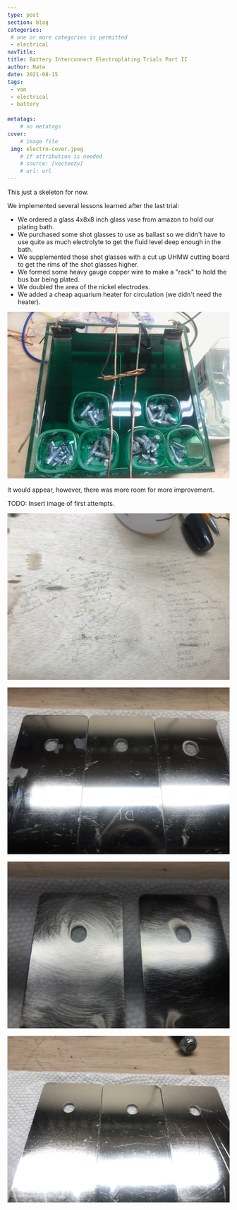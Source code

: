 ```yaml
---
type: post
section: blog
categories: 
 # one or more categories is permitted
 - electrical
navTitle: 
title: Battery Interconnect Electroplating Trials Part II
author: Nate
date: 2021-08-15
tags:
 - van
 - electrical
 - battery
 
metatags:
	# no metatags
cover: 
	# image file
 img: electro-cover.jpeg
	# if attribution is needed
	# source: [vecteezy]
	# url: url
---
```


This just a skeleton for now.

We implemented several lessons learned after the last trial:

* We ordered a glass 4x8x8 inch glass vase from amazon to hold our plating bath.  
* We purchased some shot glasses to use as ballast so we didn't have to use quite as much electrolyte to get the fluid level deep enough in the bath.  
* We supplemented those shot glasses with a cut up UHMW cutting board to get the rims of the shot glasses higher.  
* We formed some heavy gauge copper wire to make a "rack" to hold the bus bar being plated.  
* We doubled the area of the nickel electrodes.
* We added a cheap aquarium heater for circulation (we didn't need the heater).

![The plating setup](plating-rig.jpeg)

It would appear, however, there was more room for more improvement.

TODO: Insert image of first attempts.

![](trial-protocols.jpeg)

![](after-protocol-trials.jpeg)

![](abrasive-clean.jpeg)

![](acid.jpeg)